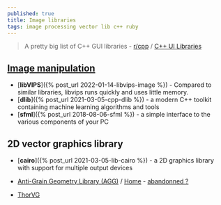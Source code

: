 ```yaml
---
published: true
title: Image libraries
tags: image processing vector lib c++ ruby
---
```

> A pretty big list of C++ GUI libraries - [r/cpp](https://www.reddit.com/r/cpp/comments/babfl5/a_pretty_big_list_of_c_gui_libraries/) / [C++ UI Libraries](https://philippegroarke.com/posts/2018/c++_ui_solutions/)

## [Image manipulation](https://stackoverflow.com/questions/1610210/c-graphic-drawing-library)

- [**libVIPS**]({% post_url 2022-01-14-libvips-image %}) - Compared to similar libraries, libvips runs quickly and uses little memory. 
- [**dlib**]({% post_url 2021-03-05-cpp-dlib %}) - a modern C++ toolkit containing machine learning algorithms and tools 
- [**sfml**]({% post_url 2018-08-06-sfml %}) - a simple interface to the various components of your PC

## 2D vector graphics library
- [**cairo**]({% post_url 2021-03-05-lib-cairo %}) - a 2D graphics library with support for multiple output devices
    
- [Anti-Grain Geometry Library (AGG)](https://github.com/ghaerr/agg-2.6) / [Home](http://antigrain.com/) - [abandonned ?](https://www.reddit.com/r/rust/comments/9nhhh8/a_crate_i_want_2d_graphics/e7mmank?utm_source=share&utm_medium=web2x&context=3)

- [ThorVG](https://github.com/Samsung/thorvg)
